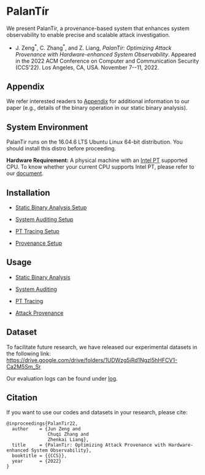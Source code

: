 # PalanTír

We present PalanTír, a provenance-based system that enhances system observability
to enable precise and scalable attack investigation.

+ J. Zeng<sup>\*</sup>, C. Zhang<sup>\*</sup>, and Z. Liang, *PalanTír: Optimizing Attack Provenance with Hardware-enhanced System Observability*. Appeared in the 2022 ACM Conference on Computer and Communication Security (CCS'22). Los Angeles, CA, USA. November 7--11, 2022.

## Appendix
We refer interested readers to [Appendix](docs/appendix.pdf) for additional information to our paper (e.g., details of the binary operation in our static binary analysis).

## System Environment

PalanTir runs on the 16.04.6 LTS Ubuntu Linux 64-bit distribution. You should
install this distro before proceeding.

**Hardware Requirement:** 
A physical machine with an [Intel PT](https://www.intel.com/content/www/us/en/support/articles/000056730/processors.html) supported CPU. 
To know whether your current CPU supports Intel PT, please refer to our [document](docs/check-pt-support.md).

## Installation

- [Static Binary Analysis Setup](docs/static-analysis-setup.md)

- [System Auditing Setup](docs/audit_setup.md)

- [PT Tracing Setup](docs/pt_setup.md)

- [Provenance Setup](docs/provenance_setup.md)

## Usage

- [Static Binary Analysis](docs/static-analysis.md)

- [System Auditing](docs/audit_usage.md)

- [PT Tracing](docs/pt_usage.md)

- [Attack Provenance](docs/provenance_usage.md)

## Dataset

To facilitate future research, we have released our experimental datasets in the
following link: https://drive.google.com/drive/folders/1UDWzg5jRd1Ngzl5hHFCV1-Ca2M5Sm_Sr

Our evaluation logs can be found under [log](./log/).

## Citation

If you want to use our codes and datasets in your research, please cite:
```
@inproceedings{PalanTir22,
  author    = {Jun Zeng and
               Chuqi Zhang and
               Zhenkai Liang},
  title     = {PalanTir: Optimizing Attack Provenance with Hardware-enhanced System Observability},
  booktitle = {{CCS}},
  year      = {2022}
}
```
